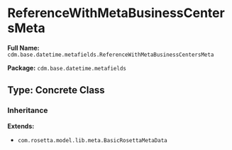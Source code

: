 # ReferenceWithMetaBusinessCentersMeta

**Full Name:** `cdm.base.datetime.metafields.ReferenceWithMetaBusinessCentersMeta`

**Package:** `cdm.base.datetime.metafields`

## Type: Concrete Class

### Inheritance

**Extends:**
- `com.rosetta.model.lib.meta.BasicRosettaMetaData`

